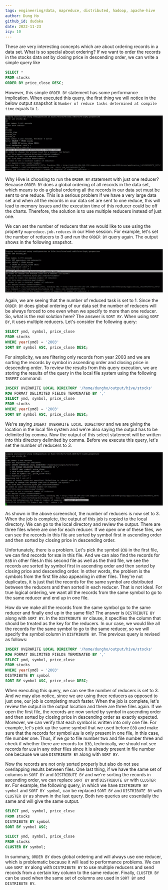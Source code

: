 ```yaml
---
tags: engineering/data, mapreduce, distributed, hadoop, apache-hive
author: Dung Ho
github_id: dudaka
date: 2022-11-23
icy: 10
---
```


These are very interesting concepts which are about ordering records in a data set. What is so special about ordering? If we want to order the records in the stocks data set by closing price in descending order, we can write a simple query like

```sql
SELECT *
FROM stocks
ORDER BY price_close DESC;
```

However, this simple `ORDER BY` statement has some performance implication. When executed this query, the first thing we will notice in the below output snapshot is `Number of reduce tasks determined at compile time` equals to `1`.

![output](image-82.png)

Why Hive is choosing to run the `ORDER BY` statement with just one reducer? Because `ORDER BY` does a global ordering of all records in the data set, which means to do a global ordering all the records in our data set must be sent to one reduce. This is a serious problem if we have a very large data set and when all the records in our data set are sent to one reduce, this will lead to memory issues and the execution time of this reducer could be off the charts. Therefore, the solution is to use multiple reducers instead of just one.

We can set the number of reducers that we would like to use using the property `mapreduce.job.reduces` in our Hive session. For example, let's set the number of reducers to 3 and run the `ORDER BY` query again. The output shows in the following snapshot.

![output1](image-83.png)

Again, we are seeing that the number of reduced task is set to 1. Since the `ORDER BY` does global ordering of our data set the number of reducers will be always forced to one even when we specify to more than one reducer. So, what is the real solution here? The answer is `SORT BY`. When using `SORT BY`, it uses multiple reducers. Let's consider the following query:

```sql
SELECT ymd, symbol, price_close
FROM stocks
WHERE year(ymd) = '2003'
SORT BY symbol ASC, price_close DESC;
```

For simplicity, we are filtering only records from year 2003 and we are sorting the records by symbol in ascending order and closing price in descending order. To review the results from this query execution, we are storing the results of the query in the local file system using the following `INSERT` command:

```sql
INSERT OVERWRITE LOCAL DIRECTORY '/home/dungho/output/hive/stocks'
ROW FORMAT DELIMITED FIELDS TERMINATED BY ','
SELECT ymd, symbol, price_close
FROM stocks
WHERE year(ymd) = '2003'
SORT BY symbol ASC, price_close DESC;
```

We're saying `INSERT OVERWRITE LOCAL DIRECTORY` and we are giving the location in the local file system and we're also saying the output has to be delimited by comma. Now the output of this select statement will be written into this directory delimited by comma. Before we execute this query, let's set the number of reducers to 3.

![output2](image-84.png)

As shown in the above screenshot, the number of reducers is now set to 3. When the job is complete, the output of this job is copied to the local directory. We can go to the local directory and review the output. There are three files where are one for each reducer. If we open one of these files, we can see the records in this file are sorted by symbol first in ascending order and then sorted by closing price in descending order.

Unfortunately, there is a problem. Let's pick the symbol `B3B` in the first file, we can find records for `B3B` in this file. And we can also find the records for `B3B` in other files.In this second file as well as the third file, we see the records are sorted by symbol first in ascending order and then sorted by closing price and descending order. In other words, the problem is the symbols from the first file also appearing in other files. They're not duplicates, it is just that the records for the same symbol are distributed between the reducers and then sorted in each reducer. That is not ideal. For true logical ordering, we want all the records from the same symbol to go to the same reducer and end up in one file.

How do we make all the records from the same symbol go to the same reducer and finally end up in the same file? The answer is `DISTRIBUTE BY` along with `SORT BY`. In the `DISTRIBUTE BY` clause, it specifies the column that should be treated as the key for the reducers. In our case, we would like all the records for the same symbol to go to the same reducer, so we will specify the symbol column in `DISTRIBUTE BY`. The previous query is revised as follows:

```sql
INSERT OVERWRITE LOCAL DIRECTORY '/home/dungho/output/hive/stocks'
ROW FORMAT DELIMITED FIELDS TERMINATED BY ','
SELECT ymd, symbol, price_close
FROM stocks
WHERE year(ymd) = '2003'
DISTRIBUTE BY symbol
SORT BY symbol ASC, price_close DESC;
```

When executing this query, we can see the number of reducers is set to 3. And we may also notice, since we are using three reducers as opposed to just one, our job is completing much faster. When the job is complete, let's review the output in the output location and there are three files again. If we open the first file, the records are now sorted by symbol in ascending order and then sorted by closing price in descending order as exactly expected. Moreover, we can verify that each symbol is written into only one file. For example, let's pick up the same symbol that we used before `B3B` and make sure that the records for symbol `B3B` is only present in one file, in this case, file number one. Thus, if we go to file number two and file number three and check if whether there are records for `B3B`, technically, we should not see records for `B3B` in any other files since it is already present in file number one because we use `DISTRIBUTE BY` along with `SORT BY`.

Now the records are not only sorted properly but also do not see overlapping results between files. One last thing, if we have the same set of columns in `SORT BY` and `DISTRIBUTE BY` and we're sorting the records in ascending order, we can replace `SORT BY` and `DISTRIBUTE BY` with `CLUSTER BY`. For example, the following query, in which we have `DISTRIBUTE BY symbol` and `SORT BY symbol`, can be replaced `SORT BY` and `DISTRIBUTE BY` with `CLUSTER BY` as shown in the last query. Both two queries are essentially the same and will give the same output.

```sql
SELECT ymd, symbol, price_close
FROM stocks
DISTRIBUTE BY symbol
SORT BY symbol ASC;
```

```sql
SELECT ymd, symbol, price_close
FROM stocks
CLUSTER BY symbol;
```

In summary, `ORDER BY` does global ordering and will always use one reducer, which is problematic because it will lead to performance problems. We can use `SORT BY` along with `DISTRIBUTE BY` to use multiple reducers and send records from a certain key column to the same reducer. Finally, `CLUSTER BY` can be used when the same set of columns are used in `SORT BY` and `DISTRIBUTE BY`.
